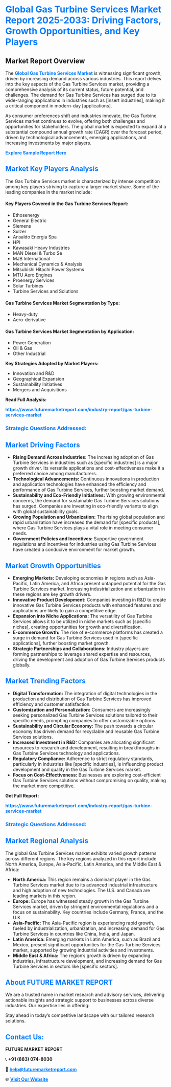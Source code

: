 <h1 style="color: #007BFF;">Global Gas Turbine Services Market Report 2025-2033: Driving Factors, Growth Opportunities, and Key Players</h1>

<section id="overview">
<h2>Market Report Overview</h2>
<p>The <a href="https://www.futuremarketreport.com/industry-report/gas-turbine-services-market" style="color: #007BFF; text-decoration: none;"><strong>Global Gas Turbine Services Market</strong></a> is witnessing significant growth, driven by increasing demand across various industries. This report delves into the key aspects of the Gas Turbine Services market, providing a comprehensive analysis of its current status, future potential, and challenges. The demand for Gas Turbine Services has surged due to its wide-ranging applications in industries such as [insert industries], making it a critical component in modern-day [applications].</p>
<p>As consumer preferences shift and industries innovate, the Gas Turbine Services market continues to evolve, offering both challenges and opportunities for stakeholders. The global market is expected to expand at a substantial compound annual growth rate (CAGR) over the forecast period, driven by technological advancements, emerging applications, and increasing investments by major players.</p>
</section>

<section id="overview">
<p><a href="https://www.futuremarketreport.com/request-sample/reportId=90705" style="color: #007BFF; text-decoration: none;"><strong>Explore Sample Report Here</strong></a></p>
</section>

<section id="key-players">
<h2 style="color: #007BFF;">Market Key Players Analysis</h2>
<p>The Gas Turbine Services market is characterized by intense competition among key players striving to capture a larger market share. Some of the leading companies in the market include:</p>
<h4>Key Players Covered in the Gas Turbine Services Report:</h4>
<ul><li>Ethosenergy</li><li>General Electric</li><li>Siemens</li><li>Sulzer</li><li>Ansaldo Energia Spa</li><li>HPI</li><li>Kawasaki Heavy Industries</li><li>MAN Diesel &amp; Turbo Se</li><li>MJB International</li><li>Mechanical Dynamics &amp; Analysis</li><li>Mitsubishi Hitachi Power Systems</li><li>MTU Aero Engines</li><li>Proenergy Services</li><li>Solar Turbines</li><li>Turbine Services and Solutions</li></ul>
<h4>Gas Turbine Services Market Segmentation by Type:</h4>
<ul><li>Heavy-duty</li><li>Aero-derivative</li></ul>

<h4>Gas Turbine Services Market Segmentation by Application:</h4>
<ul><li>Power Generation</li><li>Oil &amp; Gas</li><li>Other Industrial</li></ul>
<p><strong>Key Strategies Adopted by Market Players:</strong></p>
<ul>
<li>Innovation and R&D</li>
<li>Geographical Expansion</li>
<li>Sustainability Initiatives</li>
<li>Mergers and Acquisitions</li>
</ul>
</section>

<section>
<p><strong>Read Full Analysis: </strong></p><a href="https://www.futuremarketreport.com/industry-report/gas-turbine-services-market" style="color: #007BFF; text-decoration: none;"><strong>https://www.futuremarketreport.com/industry-report/gas-turbine-services-market</strong></a>
<h3 style="color: #007BFF;">Strategic Questions Addressed:</h3>
</section>

<section id="driving-factors">
<h2 style="color: #007BFF;">Market Driving Factors</h2>
<ul>
<li><strong>Rising Demand Across Industries:</strong> The increasing adoption of Gas Turbine Services in industries such as [specific industries] is a major growth driver. Its versatile applications and cost-effectiveness make it a preferred choice among manufacturers.</li>
<li><strong>Technological Advancements:</strong> Continuous innovations in production and application technologies have enhanced the efficiency and performance of Gas Turbine Services, further boosting market demand.</li>
<li><strong>Sustainability and Eco-Friendly Initiatives:</strong> With growing environmental concerns, the demand for sustainable Gas Turbine Services solutions has surged. Companies are investing in eco-friendly variants to align with global sustainability goals.</li>
<li><strong>Growing Population and Urbanization:</strong> The rising global population and rapid urbanization have increased the demand for [specific products], where Gas Turbine Services plays a vital role in meeting consumer needs.</li>
<li><strong>Government Policies and Incentives:</strong> Supportive government regulations and incentives for industries using Gas Turbine Services have created a conducive environment for market growth.</li>
</ul>
</section>

<section id="growth-opportunities">
<h2 style="color: #007BFF;">Market Growth Opportunities</h2>
<ul>
<li><strong>Emerging Markets:</strong> Developing economies in regions such as Asia-Pacific, Latin America, and Africa present untapped potential for the Gas Turbine Services market. Increasing industrialization and urbanization in these regions are key growth drivers.</li>
<li><strong>Innovative Product Development:</strong> Companies investing in R&D to create innovative Gas Turbine Services products with enhanced features and applications are likely to gain a competitive edge.</li>
<li><strong>Expansion into Niche Applications:</strong> The versatility of Gas Turbine Services allows it to be utilized in niche markets such as [specific niches], creating opportunities for growth and diversification.</li>
<li><strong>E-commerce Growth:</strong> The rise of e-commerce platforms has created a surge in demand for Gas Turbine Services used in [specific applications], further boosting market growth.</li>
<li><strong>Strategic Partnerships and Collaborations:</strong> Industry players are forming partnerships to leverage shared expertise and resources, driving the development and adoption of Gas Turbine Services products globally.</li>
</ul>
</section>

<section id="trending-factors">
<h2 style="color: #007BFF;">Market Trending Factors</h2>
<ul>
<li><strong>Digital Transformation:</strong> The integration of digital technologies in the production and distribution of Gas Turbine Services has improved efficiency and customer satisfaction.</li>
<li><strong>Customization and Personalization:</strong> Consumers are increasingly seeking personalized Gas Turbine Services solutions tailored to their specific needs, prompting companies to offer customizable options.</li>
<li><strong>Sustainability and Circular Economy:</strong> The push towards a circular economy has driven demand for recyclable and reusable Gas Turbine Services solutions.</li>
<li><strong>Increased Investment in R&D:</strong> Companies are allocating significant resources to research and development, resulting in breakthroughs in Gas Turbine Services technology and applications.</li>
<li><strong>Regulatory Compliance:</strong> Adherence to strict regulatory standards, particularly in industries like [specific industries], is influencing product development and quality in the Gas Turbine Services market.</li>
<li><strong>Focus on Cost-Effectiveness:</strong> Businesses are exploring cost-efficient Gas Turbine Services solutions without compromising on quality, making the market more competitive.</li>
</ul>
</section>

<section>
<p><strong>Get Full Report: </strong></p><a href="https://www.futuremarketreport.com/industry-report/gas-turbine-services-market" style="color: #007BFF; text-decoration: none;"><strong>https://www.futuremarketreport.com/industry-report/gas-turbine-services-market</strong></a>
<h3 style="color: #007BFF;">Strategic Questions Addressed:</h3>
</section>


<section id="regional-analysis">
<h2 style="color: #007BFF;">Market Regional Analysis</h2>
<p>The global Gas Turbine Services market exhibits varied growth patterns across different regions. The key regions analyzed in this report include North America, Europe, Asia-Pacific, Latin America, and the Middle East & Africa:</p>
<ul>
<li><strong>North America:</strong> This region remains a dominant player in the Gas Turbine Services market due to its advanced industrial infrastructure and high adoption of new technologies. The U.S. and Canada are leading markets in this region.</li>
<li><strong>Europe:</strong> Europe has witnessed steady growth in the Gas Turbine Services market, driven by stringent environmental regulations and a focus on sustainability. Key countries include Germany, France, and the U.K.</li>
<li><strong>Asia-Pacific:</strong> The Asia-Pacific region is experiencing rapid growth, fueled by industrialization, urbanization, and increasing demand for Gas Turbine Services in countries like China, India, and Japan.</li>
<li><strong>Latin America:</strong> Emerging markets in Latin America, such as Brazil and Mexico, present significant opportunities for the Gas Turbine Services market, supported by growing industrial activities and investments.</li>
<li><strong>Middle East & Africa:</strong> The region’s growth is driven by expanding industries, infrastructure development, and increasing demand for Gas Turbine Services in sectors like [specific sectors].</li>
</ul>
</section>

<footer>
<h2 style="color: #007BFF;">About FUTURE MARKET REPORT</h2>
<p>We are a trusted name in market research and advisory services, delivering actionable insights and strategic support to businesses across diverse industries. Our expertise lies in offering:</p>

<p>Stay ahead in today’s competitive landscape with our tailored research solutions.</p>

<h2 style="color: #007BFF;">Contact Us:</h2>
<p><strong>FUTURE MARKET REPORT</strong></p>
<p>📞 <strong>+91 (883) 074-8030</strong></p>
<p>📧 <strong><a href="mailto:help@futuremarketreport.com" style="color: #007BFF;">help@futuremarketreport.com</a></strong></p>
<p>🌐 <strong><a href="https://www.futuremarketreport.com/" style="color: #007BFF;">Visit Our Website</a></strong></p>
</footer>
